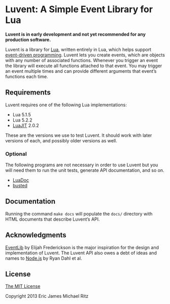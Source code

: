 Luvent: A Simple Event Library for Lua
======================================

**Luvent is in early development and not yet recommended for any
  production software.**

Luvent is a library for [Lua][], written entirely in Lua, which helps
support [event-driven programming][EDP].  Luvent lets you create
events, which are objects with any number of associated functions.
Whenever you trigger an event the library will execute all functions
attached to that event.  You may trigger an event multiple times and
can provide different arguments that event’s functions each time.


Requirements
------------

Luvent requires one of the following Lua implementations:

* Lua 5.1.5
* Lua 5.2.2
* [LuaJIT][] 2.0.2

These are the versions we use to test Luvent.  It should work with
later versions of each, and possibly older versions as well.

### Optional ###

The following programs are not necessary in order to use Luvent but
you will need them to run the unit tests, generate API documentation,
and so on.

* [LuaDoc][]
* [busted][]


Documentation
-------------

Running the command `make docs` will populate the `docs/` directory
with HTML documents that describe Luvent’s API.


Acknowledgments
---------------

[EventLib][] by Elijah Frederickson is the major inspiration for the
design and implementation of Luvent.  The Luvent API also owes a debt
of ideas and names to [Node.js][] by Ryan Dahl et al.


License
-------

[The MIT License](http://opensource.org/licenses/MIT)

Copyright 2013 Eric James Michael Ritz



[Lua]: http://lua.org/
[EDP]: http://en.wikipedia.org/wiki/Event-driven_programming
[EventLib]: https://github.com/mlnlover11/EventLib
[Node.js]: http://nodejs.org/
[LuaJIT]: http://luajit.org/
[LuaDoc]: http://keplerproject.github.io/luadoc/
[busted]: http://olivinelabs.com/busted/
